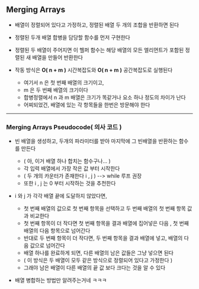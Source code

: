 ## Merging Arrays

- 배열이 정렬되어 있다고 가정하고, 정렬된 배열 두 개의 조합을 반환하면 된다


- 정렬된 두개 배열 합병을 담당할 함수를 먼저 구현한다


- 정렬된 두 배열이 주어지면 이 헬퍼 함수는 해당 배열의 모든 엘리먼트가 포함된 정렬된 새 배열을 만들어 반환한다


- 작동 방식은 **O( n + m )** 시간복잡도와 **O( n + m )** 공간복잡도로 실행된다
  - 여기서 n 은 첫 번째 배열의 크기이고, 
  - m 은 두 번째 배열의 크기이다
  - 합병정렬에서 n 과 m 배열은 크기가 똑같거나 요소 하나 정도의 차이가 난다
  - 어찌되었건, 배열에 있는 각 항목들을 한번은 방문해야 한다
  
---

### Merging Arrays Pseudocode( 의사 코드 )

- 빈 배열을 생성하고, 두개의 파라미터를 받아 마지막에 그 빈배열을 반환하는 함수를 만든다
  - ( 아, 이거 배열 하나 합치는 함수구나... ) 
  - 각 입력 배열에서 가장 작은 값 부터 시작한다
  - ( 두 개의 카운터가 존재한다 i , j ) --> while 루프 권장
  - 또한 i , j 는 0 부터 시작하는 것을 추천한다


- i 와 j 가 각각 배열 끝에 도달하지 않았다면, 
  - 첫 번째 배열의 값으로 첫 번째 항목을 선택하고 두 번째 배열의 첫 번째 항목 값과 비교한다
  - 첫 번째 항목이 더 작다면 첫 번째 항목을 결과 배열에 집어넣은 다음 , 첫 번째 배열의 다음 항목으로 넘어간다
  - 반대로 두 번째 항목이 더 작다면, 두 번째 항목을 결과 배열에 넣고, 배열의 다음 값으로 넘어간다
  - 배열 하나를 완료하게 되면, 다른 배열의 남은 값들은 그냥 넣으면 된다
  - ( 이 방식은 두 배열이 모두 같은 방식으로 정렬되어 있다고 가정한다 )
  - 그래야 남은 배열이 다른 배열의 끝 값 보다 크다는 것을 알 수 있다


- 배열 병합하는 방법만 알려주는거네 ㅋㅋㅋ


